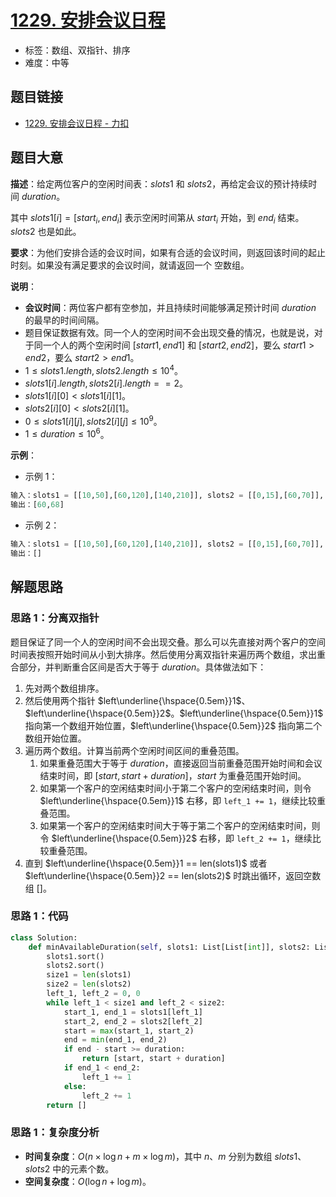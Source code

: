# [1229. 安排会议日程](https://leetcode.cn/problems/meeting-scheduler/)

- 标签：数组、双指针、排序
- 难度：中等

## 题目链接

- [1229. 安排会议日程 - 力扣](https://leetcode.cn/problems/meeting-scheduler/)

## 题目大意

**描述**：给定两位客户的空闲时间表：$slots1$ 和 $slots2$，再给定会议的预计持续时间 $duration$。

其中 $slots1[i] = [start_i, end_i]$ 表示空闲时间第从 $start_i$ 开始，到 $end_i$ 结束。$slots2$ 也是如此。

**要求**：为他们安排合适的会议时间，如果有合适的会议时间，则返回该时间的起止时刻。如果没有满足要求的会议时间，就请返回一个 空数组。

**说明**：

- **会议时间**：两位客户都有空参加，并且持续时间能够满足预计时间 $duration$ 的最早的时间间隔。
- 题目保证数据有效。同一个人的空闲时间不会出现交叠的情况，也就是说，对于同一个人的两个空闲时间 $[start1, end1]$ 和 $[start2, end2]$，要么 $start1 > end2$，要么 $start2 > end1$。
- $1 \le slots1.length, slots2.length \le 10^4$。
- $slots1[i].length, slots2[i].length == 2$。
- $slots1[i][0] < slots1[i][1]$。
- $slots2[i][0] < slots2[i][1]$。
- $0 \le slots1[i][j], slots2[i][j] \le 10^9$。
- $1 \le duration \le 10^6$。

**示例**：

- 示例 1：

```python
输入：slots1 = [[10,50],[60,120],[140,210]], slots2 = [[0,15],[60,70]], duration = 8
输出：[60,68]
```

- 示例 2：

```python
输入：slots1 = [[10,50],[60,120],[140,210]], slots2 = [[0,15],[60,70]], duration = 12
输出：[]
```

## 解题思路

### 思路 1：分离双指针

题目保证了同一个人的空闲时间不会出现交叠。那么可以先直接对两个客户的空间时间表按照开始时间从小到大排序。然后使用分离双指针来遍历两个数组，求出重合部分，并判断重合区间是否大于等于 $duration$。具体做法如下：

1. 先对两个数组排序。
2. 然后使用两个指针 $left\underline{\hspace{0.5em}}1$、$left\underline{\hspace{0.5em}}2$。$left\underline{\hspace{0.5em}}1$ 指向第一个数组开始位置，$left\underline{\hspace{0.5em}}2$ 指向第二个数组开始位置。
3. 遍历两个数组。计算当前两个空闲时间区间的重叠范围。
   1. 如果重叠范围大于等于 $duration$，直接返回当前重叠范围开始时间和会议结束时间，即 $[start, start + duration]$，$start$ 为重叠范围开始时间。
   2. 如果第一个客户的空闲结束时间小于第二个客户的空闲结束时间，则令 $left\underline{\hspace{0.5em}}1$ 右移，即 `left_1 += 1`，继续比较重叠范围。
   3. 如果第一个客户的空闲结束时间大于等于第二个客户的空闲结束时间，则令 $left\underline{\hspace{0.5em}}2$ 右移，即 `left_2 += 1`，继续比较重叠范围。
4. 直到 $left\underline{\hspace{0.5em}}1 == len(slots1)$ 或者 $left\underline{\hspace{0.5em}}2 == len(slots2)$ 时跳出循环，返回空数组 $[]$。

### 思路 1：代码

```python
class Solution:
    def minAvailableDuration(self, slots1: List[List[int]], slots2: List[List[int]], duration: int) -> List[int]:
        slots1.sort()
        slots2.sort()
        size1 = len(slots1)
        size2 = len(slots2)
        left_1, left_2 = 0, 0
        while left_1 < size1 and left_2 < size2:
            start_1, end_1 = slots1[left_1]
            start_2, end_2 = slots2[left_2]
            start = max(start_1, start_2)
            end = min(end_1, end_2)
            if end - start >= duration:
                return [start, start + duration]
            if end_1 < end_2:
                left_1 += 1
            else:
                left_2 += 1
        return []
```

### 思路 1：复杂度分析

- **时间复杂度**：$O(n \times \log n + m \times \log m)$，其中 $n$、$m$ 分别为数组 $slots1$、$slots2$  中的元素个数。
- **空间复杂度**：$O(\log n + \log m)$。

